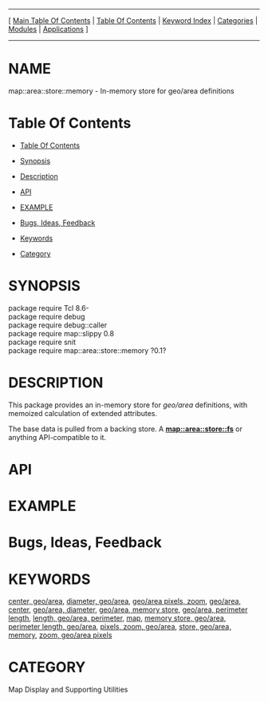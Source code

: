 
[//000000001]: # (map::area::store::memory \- Map display support)
[//000000002]: # (Generated from file 'area\-store\-mem\.man' by tcllib/doctools with format 'markdown')
[//000000003]: # (map::area::store::memory\(n\) 0\.1 tklib "Map display support")

<hr> [ <a href="../../../../toc.md">Main Table Of Contents</a> &#124; <a
href="../../../toc.md">Table Of Contents</a> &#124; <a
href="../../../../index.md">Keyword Index</a> &#124; <a
href="../../../../toc0.md">Categories</a> &#124; <a
href="../../../../toc1.md">Modules</a> &#124; <a
href="../../../../toc2.md">Applications</a> ] <hr>

# NAME

map::area::store::memory \- In\-memory store for geo/area definitions

# <a name='toc'></a>Table Of Contents

  - [Table Of Contents](#toc)

  - [Synopsis](#synopsis)

  - [Description](#section1)

  - [API](#section2)

  - [EXAMPLE](#section3)

  - [Bugs, Ideas, Feedback](#section4)

  - [Keywords](#keywords)

  - [Category](#category)

# <a name='synopsis'></a>SYNOPSIS

package require Tcl 8\.6\-  
package require debug  
package require debug::caller  
package require map::slippy 0\.8  
package require snit  
package require map::area::store::memory ?0\.1?  

# <a name='description'></a>DESCRIPTION

This package provides an in\-memory store for *geo/area* definitions, with
memoized calculation of extended attributes\.

The base data is pulled from a backing store\. A
__[map::area::store::fs](area\-store\-fs\.md)__ or anything API\-compatible
to it\.

# <a name='section2'></a>API

# <a name='section3'></a>EXAMPLE

# <a name='section4'></a>Bugs, Ideas, Feedback

# <a name='keywords'></a>KEYWORDS

[center, geo/area](\.\./\.\./\.\./\.\./index\.md\#center\_geo\_area), [diameter,
geo/area](\.\./\.\./\.\./\.\./index\.md\#diameter\_geo\_area), [geo/area pixels,
zoom](\.\./\.\./\.\./\.\./index\.md\#geo\_area\_pixels\_zoom), [geo/area,
center](\.\./\.\./\.\./\.\./index\.md\#geo\_area\_center), [geo/area,
diameter](\.\./\.\./\.\./\.\./index\.md\#geo\_area\_diameter), [geo/area, memory
store](\.\./\.\./\.\./\.\./index\.md\#geo\_area\_memory\_store), [geo/area, perimeter
length](\.\./\.\./\.\./\.\./index\.md\#geo\_area\_perimeter\_length), [length, geo/area,
perimeter](\.\./\.\./\.\./\.\./index\.md\#length\_geo\_area\_perimeter),
[map](\.\./\.\./\.\./\.\./index\.md\#map), [memory store,
geo/area](\.\./\.\./\.\./\.\./index\.md\#memory\_store\_geo\_area), [perimeter length,
geo/area](\.\./\.\./\.\./\.\./index\.md\#perimeter\_length\_geo\_area), [pixels, zoom,
geo/area](\.\./\.\./\.\./\.\./index\.md\#pixels\_zoom\_geo\_area), [store, geo/area,
memory](\.\./\.\./\.\./\.\./index\.md\#store\_geo\_area\_memory), [zoom, geo/area
pixels](\.\./\.\./\.\./\.\./index\.md\#zoom\_geo\_area\_pixels)

# <a name='category'></a>CATEGORY

Map Display and Supporting Utilities
